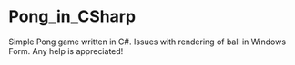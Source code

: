 # Pong_in_CSharp
Simple Pong game written in C#. Issues with rendering of ball in Windows Form. Any help is appreciated!
